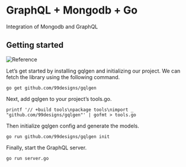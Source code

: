 # GraphQL + Mongodb + Go

Integration of Mongodb and GraphQL


## Getting started

![Reference](https://www.apollographql.com/blog/graphql/golang/using-graphql-with-golang/)

Let’s get started by installing gqlgen and initializing our project. We can fetch the library using the following command.

```shell
go get github.com/99designs/gqlgen
```

Next, add gqlgen to your project’s tools.go.

```shell
printf '// +build tools\npackage tools\nimport _ "github.com/99designs/gqlgen"' | gofmt > tools.go
```

Then initialize gqlgen config and generate the models.

```shell
go run github.com/99designs/gqlgen init
```

Finally, start the GraphQL server.
```shell
go run server.go
```
